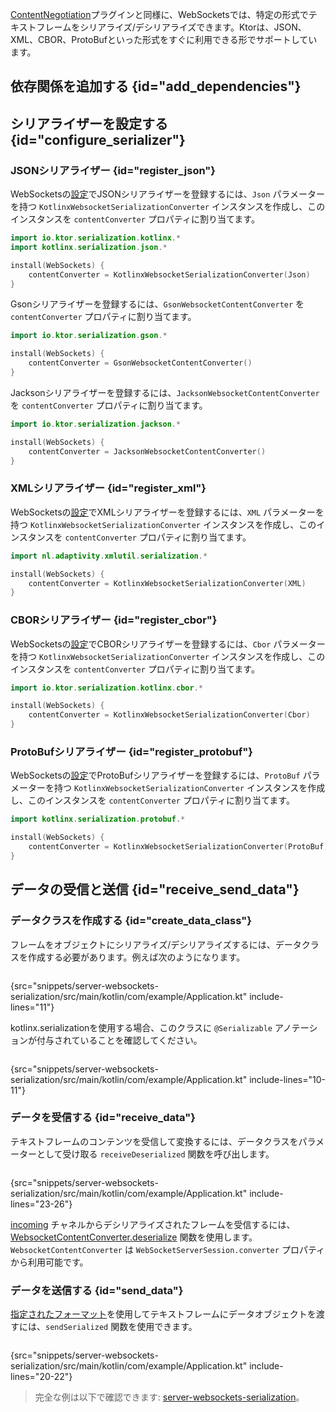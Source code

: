 [//]: # (title: Ktor ServerにおけるWebSocketsのシリアライズ)

<show-structure for="chapter" depth="2"/>

<tldr>
<var name="example_name" value="server-websockets-serialization"/>
<include from="lib.topic" element-id="download_example"/>
</tldr>

[ContentNegotiation](server-serialization.md)プラグインと同様に、WebSocketsでは、特定の形式でテキストフレームをシリアライズ/デシリアライズできます。Ktorは、JSON、XML、CBOR、ProtoBufといった形式をすぐに利用できる形でサポートしています。

## 依存関係を追加する {id="add_dependencies"}

<include from="server-serialization.md" element-id="add_serialization_dependency"/>

## シリアライザーを設定する {id="configure_serializer"}

### JSONシリアライザー {id="register_json"}

<tabs group="json-libraries">
<tab title="kotlinx.serialization" group-key="kotlinx">

WebSocketsの[設定](server-websockets.md#configure)でJSONシリアライザーを登録するには、`Json` パラメーターを持つ `KotlinxWebsocketSerializationConverter` インスタンスを作成し、このインスタンスを `contentConverter` プロパティに割り当てます。

```kotlin
import io.ktor.serialization.kotlinx.*
import kotlinx.serialization.json.*

install(WebSockets) {
    contentConverter = KotlinxWebsocketSerializationConverter(Json)
}
```

</tab>
<tab title="Gson" group-key="gson">

Gsonシリアライザーを登録するには、`GsonWebsocketContentConverter` を `contentConverter` プロパティに割り当てます。
```kotlin
import io.ktor.serialization.gson.*

install(WebSockets) {
    contentConverter = GsonWebsocketContentConverter()
}
```

</tab>
<tab title="Jackson" group-key="jackson">

Jacksonシリアライザーを登録するには、`JacksonWebsocketContentConverter` を `contentConverter` プロパティに割り当てます。

```kotlin
import io.ktor.serialization.jackson.*

install(WebSockets) {
    contentConverter = JacksonWebsocketContentConverter()
}
```

</tab>
</tabs>

### XMLシリアライザー {id="register_xml"}

WebSocketsの[設定](server-websockets.md#configure)でXMLシリアライザーを登録するには、`XML` パラメーターを持つ `KotlinxWebsocketSerializationConverter` インスタンスを作成し、このインスタンスを `contentConverter` プロパティに割り当てます。
```kotlin
import nl.adaptivity.xmlutil.serialization.*

install(WebSockets) {
    contentConverter = KotlinxWebsocketSerializationConverter(XML)
}
```

### CBORシリアライザー {id="register_cbor"}

WebSocketsの[設定](server-websockets.md#configure)でCBORシリアライザーを登録するには、`Cbor` パラメーターを持つ `KotlinxWebsocketSerializationConverter` インスタンスを作成し、このインスタンスを `contentConverter` プロパティに割り当てます。

```kotlin
import io.ktor.serialization.kotlinx.cbor.*

install(WebSockets) {
    contentConverter = KotlinxWebsocketSerializationConverter(Cbor)
}
```

### ProtoBufシリアライザー {id="register_protobuf"}

WebSocketsの[設定](server-websockets.md#configure)でProtoBufシリアライザーを登録するには、`ProtoBuf` パラメーターを持つ `KotlinxWebsocketSerializationConverter` インスタンスを作成し、このインスタンスを `contentConverter` プロパティに割り当てます。

```kotlin
import kotlinx.serialization.protobuf.*

install(WebSockets) {
    contentConverter = KotlinxWebsocketSerializationConverter(ProtoBuf)
}
```

## データの受信と送信 {id="receive_send_data"}

### データクラスを作成する {id="create_data_class"}

フレームをオブジェクトにシリアライズ/デシリアライズするには、データクラスを作成する必要があります。例えば次のようになります。
```kotlin
```
{src="snippets/server-websockets-serialization/src/main/kotlin/com/example/Application.kt" include-lines="11"}

kotlinx.serializationを使用する場合、このクラスに `@Serializable` アノテーションが付与されていることを確認してください。
```kotlin
```
{src="snippets/server-websockets-serialization/src/main/kotlin/com/example/Application.kt" include-lines="10-11"}

### データを受信する {id="receive_data"}

テキストフレームのコンテンツを受信して変換するには、データクラスをパラメーターとして受け取る `receiveDeserialized` 関数を呼び出します。
```kotlin
```
{src="snippets/server-websockets-serialization/src/main/kotlin/com/example/Application.kt" include-lines="23-26"}

[incoming](server-websockets.md#api-overview) チャネルからデシリアライズされたフレームを受信するには、[WebsocketContentConverter.deserialize](https://api.ktor.io/ktor-shared/ktor-serialization/io.ktor.serialization/-websocket-content-converter/deserialize.html) 関数を使用します。`WebsocketContentConverter` は `WebSocketServerSession.converter` プロパティから利用可能です。

### データを送信する {id="send_data"}

[指定されたフォーマット](#configure_serializer)を使用してテキストフレームにデータオブジェクトを渡すには、`sendSerialized` 関数を使用できます。

```kotlin
```
{src="snippets/server-websockets-serialization/src/main/kotlin/com/example/Application.kt" include-lines="20-22"}

> 完全な例は以下で確認できます: [server-websockets-serialization](https://github.com/ktorio/ktor-documentation/tree/%ktor_version%/codeSnippets/snippets/server-websockets-serialization)。